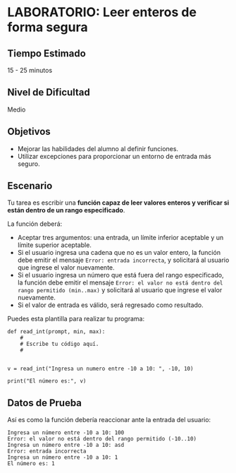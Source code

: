 # LABORATORIO: Leer enteros de forma segura

## Tiempo Estimado

15 - 25 minutos

## Nivel de Dificultad

Medio

## Objetivos

* Mejorar las habilidades del alumno al definir funciones.
* Utilizar excepciones para proporcionar un entorno de entrada más seguro.

## Escenario

Tu tarea es escribir una **función capaz de leer valores enteros y verificar si están dentro de un rango especificado**.

La función deberá:

* Aceptar tres argumentos: una entrada, un límite inferior aceptable y un límite superior aceptable.
* Si el usuario ingresa una cadena que no es un valor entero, la función debe emitir el mensaje `Error: entrada incorrecta`, y solicitará al usuario que ingrese el valor nuevamente.
* Si el usuario ingresa un número que está fuera del rango especificado, la función debe emitir el mensaje `Error: el valor no está dentro del rango permitido (min..max)` y solicitará al usuario que ingrese el valor nuevamente.
* Si el valor de entrada es válido, será regresado como resultado.

Puedes esta plantilla para realizar tu programa:

```
def read_int(prompt, min, max):
    #
    # Escribe tu código aquí.
    #


v = read_int("Ingresa un numero entre -10 a 10: ", -10, 10)

print("El número es:", v)
```

## Datos de Prueba

Así es como la función debería reaccionar ante la entrada del usuario:

```
Ingresa un número entre -10 a 10: 100
Error: el valor no está dentro del rango permitido (-10..10)
Ingresa un número entre -10 a 10: asd
Error: entrada incorrecta
Ingresa un número entre -10 a 10: 1
El número es: 1
```